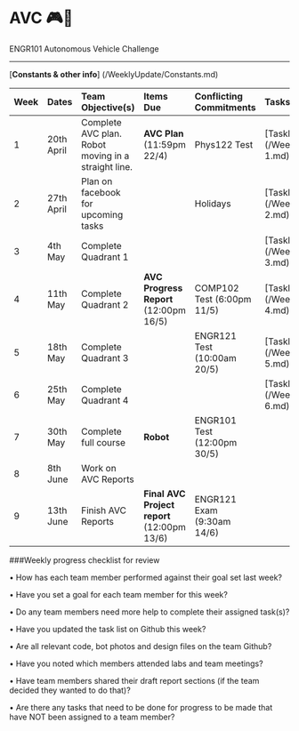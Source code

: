 # AVC 🎮💯
ENGR101 Autonomous Vehicle Challenge

---


[**Constants & other info**] (/WeeklyUpdate/Constants.md)


| Week | Dates | Team  Objective(s) | Items Due | Conflicting Commitments | Tasks |
| :--- | :--- | :--- | :--- | :--- | :--- |
| 1 | 20th April | Complete AVC plan. Robot moving in a straight line. | **AVC Plan** (11:59pm 22/4) | Phys122 Test | [Tasklist & Review] (/WeeklyUpdate/Week 1.md) |
| 2 | 27th April | Plan on facebook for upcoming tasks | | Holidays | [Tasklist & Review] (/WeeklyUpdate/Week 2.md) |
| 3 | 4th May | Complete Quadrant 1 | | | [Tasklist & Review] (/WeeklyUpdate/Week 3.md) |
| 4 | 11th May | Complete Quadrant 2 | **AVC Progress Report** (12:00pm 16/5) | COMP102 Test (6:00pm 11/5)| [Tasklist & Review] (/WeeklyUpdate/Week 4.md) |
| 5 | 18th May | Complete Quadrant 3 | | ENGR121 Test (10:00am 20/5) | [Tasklist & Review] (/WeeklyUpdate/Week 5.md) |
| 6 | 25th May | Complete Quadrant 4 | | | [Tasklist & Review] (/WeeklyUpdate/Week 6.md) |
| 7 | 30th May | Complete full course | **Robot** | ENGR101 Test (12:00pm 30/5) |  |
| 8 | 8th June | Work on AVC Reports | | | |
| 9 | 13th June | Finish AVC Reports | **Final AVC Project report** (12:00pm 13/6) | ENGR121 Exam (9:30am 14/6)| |

###Weekly progress checklist for review

• How has each team member performed against their goal set last week?

• Have you set a goal for each team member for this week?

• Do any team members need more help to complete their assigned task(s)?

• Have you updated the task list on Github this week?

• Are all relevant code, bot photos and design files on the team Github?

• Have you noted which members attended labs and team meetings?

• Have team members shared their draft report sections (if the team decided they wanted to do that)?

• Are there any tasks that need to be done for progress to be made that have NOT been assigned to a team member?
